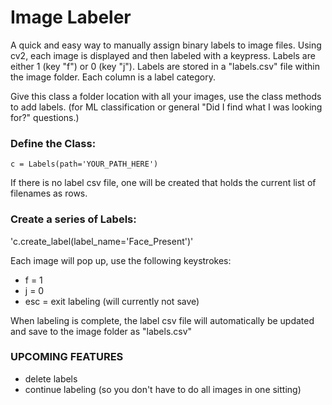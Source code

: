# Image Labeler

A quick and easy way to manually assign binary labels to image files. Using cv2, each image is displayed and then labeled with a keypress. Labels are either 1 (key "f") or 0 (key "j"). Labels are stored in a "labels.csv" file within the image folder. Each column is a label category. 

Give this class a folder location with all your images, use the class methods to add labels.  (for ML classification or general "Did I find what I was looking for?" questions.)

### Define the Class:

`c = Labels(path='YOUR_PATH_HERE')`

If there is no label csv file, one will be created that holds the current list of filenames as rows.

### Create a series of Labels:

'c.create_label(label_name='Face_Present')'

Each image will pop up, use the following keystrokes:
* f = 1
* j = 0
* esc = exit labeling (will currently not save)

When labeling is complete, the label csv file will automatically be updated and save to the image folder as "labels.csv"

### UPCOMING FEATURES

- delete labels
- continue labeling (so you don't have to do all images in one sitting)
